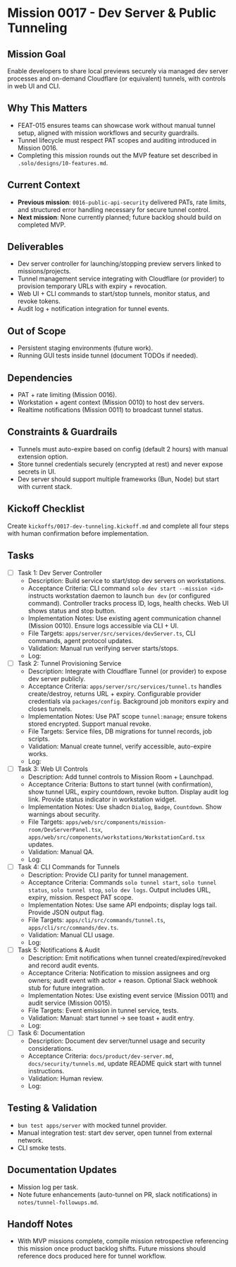 # Mission 0017 - Dev Server & Public Tunneling

## Mission Goal
Enable developers to share local previews securely via managed dev server processes and on-demand Cloudflare (or equivalent) tunnels, with controls in web UI and CLI.

## Why This Matters
- FEAT-015 ensures teams can showcase work without manual tunnel setup, aligned with mission workflows and security guardrails.
- Tunnel lifecycle must respect PAT scopes and auditing introduced in Mission 0016.
- Completing this mission rounds out the MVP feature set described in `.solo/designs/10-features.md`.

## Current Context
- **Previous mission**: `0016-public-api-security` delivered PATs, rate limits, and structured error handling necessary for secure tunnel control.
- **Next mission**: None currently planned; future backlog should build on completed MVP.

## Deliverables
- Dev server controller for launching/stopping preview servers linked to missions/projects.
- Tunnel management service integrating with Cloudflare (or provider) to provision temporary URLs with expiry + revocation.
- Web UI + CLI commands to start/stop tunnels, monitor status, and revoke tokens.
- Audit log + notification integration for tunnel events.

## Out of Scope
- Persistent staging environments (future work).
- Running GUI tests inside tunnel (document TODOs if needed).

## Dependencies
- PAT + rate limiting (Mission 0016).
- Workstation + agent context (Mission 0010) to host dev servers.
- Realtime notifications (Mission 0011) to broadcast tunnel status.

## Constraints & Guardrails
- Tunnels must auto-expire based on config (default 2 hours) with manual extension option.
- Store tunnel credentials securely (encrypted at rest) and never expose secrets in UI.
- Dev server should support multiple frameworks (Bun, Node) but start with current stack.

## Kickoff Checklist
Create `kickoffs/0017-dev-tunneling.kickoff.md` and complete all four steps with human confirmation before implementation.

## Tasks
- [ ] Task 1: Dev Server Controller
  - Description: Build service to start/stop dev servers on workstations.
  - Acceptance Criteria: CLI command `solo dev start --mission <id>` instructs workstation daemon to launch `bun dev` (or configured command). Controller tracks process ID, logs, health checks. Web UI shows status and stop button.
  - Implementation Notes: Use existing agent communication channel (Mission 0010). Ensure logs accessible via CLI + UI.
  - File Targets: `apps/server/src/services/devServer.ts`, CLI commands, agent protocol updates.
  - Validation: Manual run verifying server starts/stops.
  - Log:
- [ ] Task 2: Tunnel Provisioning Service
  - Description: Integrate with Cloudflare Tunnel (or provider) to expose dev server publicly.
  - Acceptance Criteria: `apps/server/src/services/tunnel.ts` handles create/destroy, returns URL + expiry. Configurable provider credentials via `packages/config`. Background job monitors expiry and closes tunnels.
  - Implementation Notes: Use PAT scope `tunnel:manage`; ensure tokens stored encrypted. Support manual revoke.
  - File Targets: Service files, DB migrations for tunnel records, job scripts.
  - Validation: Manual create tunnel, verify accessible, auto-expire works.
  - Log:
- [ ] Task 3: Web UI Controls
  - Description: Add tunnel controls to Mission Room + Launchpad.
  - Acceptance Criteria: Buttons to start tunnel (with confirmation), show tunnel URL, expiry countdown, revoke button. Display audit log link. Provide status indicator in workstation widget.
  - Implementation Notes: Use shadcn `Dialog`, `Badge`, `Countdown`. Show warnings about security.
  - File Targets: `apps/web/src/components/mission-room/DevServerPanel.tsx`, `apps/web/src/components/workstations/WorkstationCard.tsx` updates.
  - Validation: Manual QA.
  - Log:
- [ ] Task 4: CLI Commands for Tunnels
  - Description: Provide CLI parity for tunnel management.
  - Acceptance Criteria: Commands `solo tunnel start`, `solo tunnel status`, `solo tunnel stop`, `solo dev logs`. Output includes URL, expiry, mission. Respect PAT scope.
  - Implementation Notes: Use same API endpoints; display logs tail. Provide JSON output flag.
  - File Targets: `apps/cli/src/commands/tunnel.ts`, `apps/cli/src/commands/dev.ts`.
  - Validation: Manual CLI usage.
  - Log:
- [ ] Task 5: Notifications & Audit
  - Description: Emit notifications when tunnel created/expired/revoked and record audit events.
  - Acceptance Criteria: Notification to mission assignees and org owners; audit event with actor + reason. Optional Slack webhook stub for future integration.
  - Implementation Notes: Use existing event service (Mission 0011) and audit service (Mission 0015).
  - File Targets: Event emission in tunnel service, tests.
  - Validation: Manual: start tunnel → see toast + audit entry.
  - Log:
- [ ] Task 6: Documentation
  - Description: Document dev server/tunnel usage and security considerations.
  - Acceptance Criteria: `docs/product/dev-server.md`, `docs/security/tunnels.md`, update README quick start with tunnel instructions.
  - Validation: Human review.
  - Log:

## Testing & Validation
- `bun test apps/server` with mocked tunnel provider.
- Manual integration test: start dev server, open tunnel from external network.
- CLI smoke tests.

## Documentation Updates
- Mission log per task.
- Note future enhancements (auto-tunnel on PR, slack notifications) in `notes/tunnel-followups.md`.

## Handoff Notes
- With MVP missions complete, compile mission retrospective referencing this mission once product backlog shifts. Future missions should reference docs produced here for tunnel workflow.
